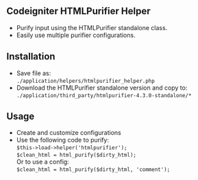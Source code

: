 Codeigniter HTMLPurifier Helper
-------------------------------
 - Purify input using the HTMLPurifier standalone class.
 - Easily use multiple purifier configurations.

Installation
------------
 - Save file as:  
   `./application/helpers/htmlpurifier_helper.php`
 - Download the HTMLPurifier standalone version and copy to:  
   `./application/third_party/htmlpurifier-4.3.0-standalone/*`

Usage
-----
 - Create and customize configurations
 - Use the following code to purify:  
   `$this->load->helper('htmlpurifier');`  
   `$clean_html = html_purify($dirty_html);`  
   Or to use a config:  
   `$clean_html = html_purify($dirty_html, 'comment');`